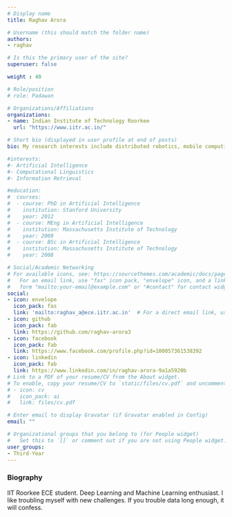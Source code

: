 ```yaml
---
# Display name
title: Raghav Arora

# Username (this should match the folder name)
authors:
- raghav

# Is this the primary user of the site?
superuser: false

weight : 40

# Role/position
# role: Padawan

# Organizations/Affiliations
organizations:
- name: Indian Institute of Technology Roorkee
  url: "https://www.iitr.ac.in/"

# Short bio (displayed in user profile at end of posts)
bio: My research interests include distributed robotics, mobile computing and programmable matter.

#interests:
#- Artificial Intelligence
#- Computational Linguistics
#- Information Retrieval

#education:
#  courses:
#  - course: PhD in Artificial Intelligence
#    institution: Stanford University
#    year: 2012
#  - course: MEng in Artificial Intelligence
#    institution: Massachusetts Institute of Technology
#    year: 2009
#  - course: BSc in Artificial Intelligence
#    institution: Massachusetts Institute of Technology
#    year: 2008

# Social/Academic Networking
# For available icons, see: https://sourcethemes.com/academic/docs/page-builder/#icons
#   For an email link, use "fas" icon pack, "envelope" icon, and a link in the
#   form "mailto:your-email@example.com" or "#contact" for contact widget.
social:
- icon: envelope
  icon_pack: fas
  link: 'mailto:raghav_a@ece.iitr.ac.in'  # For a direct email link, use "mailto:test@example.org".
- icon: github
  icon_pack: fab
  link: https://github.com/raghav-arora3
- icon: facebook
  icon_pack: fab
  link: https://www.facebook.com/profile.php?id=100057361538392
- icon: linkedin
  icon_pack: fab
  link: https://www.linkedin.com/in/raghav-arora-9a1a5920b
# Link to a PDF of your resume/CV from the About widget.
# To enable, copy your resume/CV to `static/files/cv.pdf` and uncomment the lines below.
# - icon: cv
#   icon_pack: ai
#   link: files/cv.pdf

# Enter email to display Gravatar (if Gravatar enabled in Config)
email: ""

# Organizational groups that you belong to (for People widget)
#   Set this to `[]` or comment out if you are not using People widget.
user_groups:
- Third-Year
---
```


### Biography

IIT Roorkee ECE student. Deep Learning and Machine Learning enthusiast. I like troubling myself with new challenges. If you trouble data long enough, it will confess.

